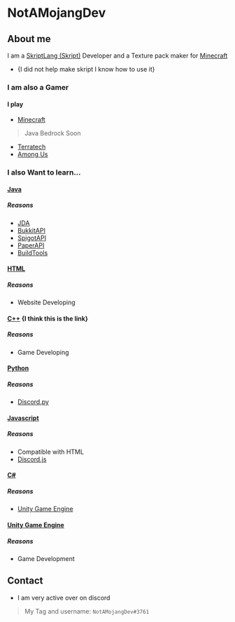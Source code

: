 # NotAMojangDev

## About me
I am a [SkriptLang (Skript)](https://github.com/SkriptLang/Skript/) Developer and a Texture pack maker for [Minecraft](https://minecraft.net)
- {I did not help make skript I know how to use it}
### I am also a Gamer
#### I play
- [Minecraft](https://minecraft.net/)
> Java
> Bedrock Soon
- [Terratech](https://terratechgame.com/)
- [Among Us](https://www.innersloth.com/games/among-us/)

### I also Want to learn...
#### [Java](https://java.com/)
##### Reasons
- [JDA](https://github.com/DV8FromTheWorld/JDA)
- [BukkitAPI](https://hub.spigotmc.org/javadocs/bukkit/)
- [SpigotAPI](https://hub.spigotmc.org/nexus/content/repositories/snapshots/org/spigotmc/spigot-api/)
- [PaperAPI](https://papermc.io/javadocs/paper/1.16/)
- [BuildTools](https://hub.spigotmc.org/jenkins/job/BuildTools/)
#### [HTML](https://HTML.com/)
##### Reasons
- Website Developing
#### [C++](https://isocpp.org/) {I think this is the link}
##### Reasons
- Game Developing
#### [Python](https://python.org/)
##### Reasons
- [Discord.py](https://discordpy.readthedocs.io/en/stable/#)
#### [Javascript](https://javascript.com/)
##### Reasons
- Compatible with HTML
- [Discord.js](https://discord.js.org/)
#### [C#](https://dotnet.microsoft.com/en-us/apps/aspnet/web-apps)
##### Reasons
- [Unity Game Engine](https://unity.com)
#### [Unity Game Engine](https://unity.com)
##### Reasons
- Game Development


## Contact
- I am very active over on discord
> My Tag and username: `NotAMojangDev#3761`
